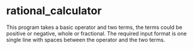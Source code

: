 # rational_calculator

This program takes a basic operator and two terms, the terms could be positive or negative, whole or fractional.
The required input format is one single line with spaces between the operator and the two terms.
